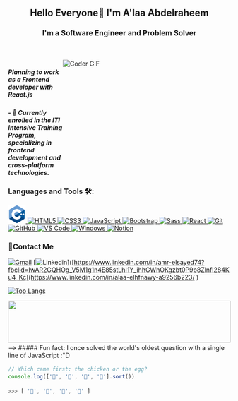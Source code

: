 
<h2 align="center">Hello Everyone👋 I'm A'laa Abdelraheem</h1>
<h3 align="center"> I'm a Software Engineer and Problem Solver</h3>
<br/>
<br/>

<img align="right" src="https://media.giphy.com/media/SWoSkN6DxTszqIKEqv/giphy.gif" alt="Coder GIF" width="380" height="280">
<h5>Planning to work as a Frontend developer with React.js</h5>
<h5>- 🌱 Currently enrolled in the ITI Intensive Training Program, specializing in frontend development and cross-platform technologies.</h5>

### Languages and Tools 🛠:

<p align="left">
  <a href="https://www.w3schools.com/cpp/" target="_blank" rel="noreferrer">
    <img src="https://raw.githubusercontent.com/devicons/devicon/master/icons/cplusplus/cplusplus-original.svg" alt="cplusplus" width="40" height="40"/>
  </a>
  <a href="https://www.w3.org/html/" target="_blank" rel="noreferrer">
    <img src="https://img.shields.io/badge/-HTML5-%23E44D27?style=flat-square&logo=html5&logoColor=ffffff" alt="HTML5"/>
  </a>
  <a href="https://developer.mozilla.org/en-US/docs/Web/CSS" target="_blank" rel="noreferrer">
    <img src="https://img.shields.io/badge/-CSS3-%231572B6?style=flat-square&logo=css3" alt="CSS3"/>
  </a>
  <a href="https://developer.mozilla.org/en-US/docs/Web/JavaScript" target="_blank" rel="noreferrer">
    <img src="https://img.shields.io/badge/-JavaScript-black?style=flat-square&logo=javascript" alt="JavaScript"/>
  </a>
  <a href="https://getbootstrap.com/" target="_blank" rel="noreferrer">
    <img src="https://img.shields.io/badge/-Bootstrap-563D7C?style=flat-square&logo=Bootstrap" alt="Bootstrap"/>
  </a>
  <a href="https://sass-lang.com/" target="_blank" rel="noreferrer">
    <img src="https://img.shields.io/badge/-Sass-%23CC6699?style=flat-square&logo=sass&logoColor=ffffff" alt="Sass"/>
  </a>
  <a href="https://reactjs.org/" target="_blank" rel="noreferrer">
    <img src="https://img.shields.io/badge/-React-61DAFB?style=flat-square&logo=react&logoColor=ffffff" alt="React"/>
  </a>
  <a href="https://git-scm.com/" target="_blank" rel="noreferrer">
    <img src="https://img.shields.io/badge/-Git-%23F05032?style=flat-square&logo=git&logoColor=%23ffffff" alt="Git"/>
  </a>
  <a href="https://github.com/" target="_blank" rel="noreferrer">
    <img src="https://img.shields.io/badge/-GitHub-181717?style=flat-square&logo=github" alt="GitHub"/>
  </a>
  <a href="https://code.visualstudio.com/" target="_blank" rel="noreferrer">
    <img src="http://img.shields.io/badge/-VS%20Code-007ACC?style=flat-square&logo=visual-studio-code&logoColor=ffffff" alt="VS Code"/>
  </a>
  <a href="https://www.microsoft.com/en-us/windows" target="_blank" rel="noreferrer">
    <img src="http://img.shields.io/badge/-Windows-0078D6?style=flat-square&logo=windows&logoColor=ffffff" alt="Windows"/>
  </a>
  <a href="https://www.notion.so/" target="_blank" rel="noreferrer">
    <img src="https://img.shields.io/badge/-notion-fff?style=flat-square&logo=notion&logoColor=000" alt="Notion"/>
  </a>
</p>

 ### 🔗Contact Me
[![Gmail](https://img.shields.io/badge/Gmail-D14836?style=for-the-badge&logo=gmail&logoColor=white&link=mailto:AmrSaaayed74@gmail.com)](alaa.abdelraheem.elhfnawy@gmail.com)
[![Linkedin](https://img.shields.io/badge/LinkedIn-0077B5?style=for-the-badge&logo=linkedin&logoColor=white
)]([https://www.linkedin.com/in/amr-elsayed74?fbclid=IwAR2GQHOg_V5M1g1n4E85stLhI1Y_ihhGWhOKgzbt0P9p8Zlnfl284Ku4_Kc](https://www.linkedin.com/in/alaa-elhfnawy-a9256b223/
)

[![Top Langs](https://github-readme-stats.vercel.app/api/top-langs/?username=AmrSayed74&layout=compact)](https://github.com/anuraghazra/github-readme-stats)

<img src="https://github.com/Govindv7555/Govindv7555/blob/main/49e76e0596857673c5c80c85b84394c1.gif" width="100%" height="95px">
<br/>
-->
##### Fun fact: I once solved the world's oldest question with a single line of JavaScript  :"D


```javascript
// Which came first: the chicken or the egg?
console.log(['🥚', '🐣', '🐥', '🐔'].sort())

>>> [ '🐔', '🐣', '🐥', '🥚' ]
```

